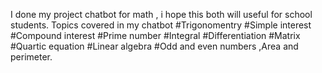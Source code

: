 I done my project chatbot for math , i hope this both will useful for school students.
Topics covered in my chatbot
#Trigonomentry
#Simple interest
#Compound interest
#Prime number
#Integral
#Differentiation
#Matrix
#Quartic equation 
#Linear algebra
#Odd and even numbers ,Area and perimeter.
